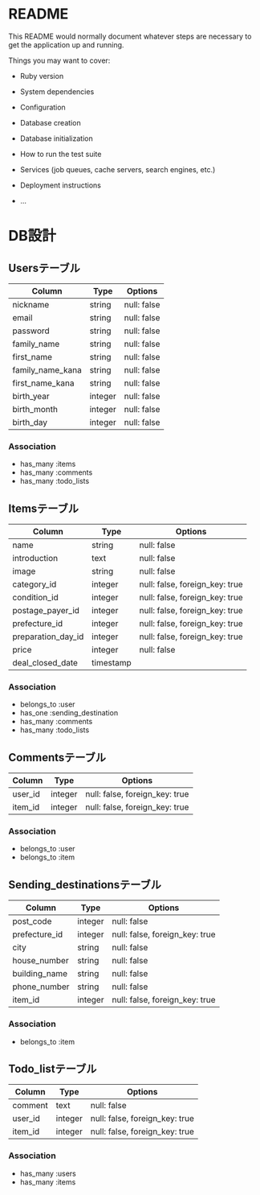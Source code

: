 # README

This README would normally document whatever steps are necessary to get the
application up and running.

Things you may want to cover:

* Ruby version

* System dependencies

* Configuration

* Database creation

* Database initialization

* How to run the test suite

* Services (job queues, cache servers, search engines, etc.)

* Deployment instructions

* ...

# DB設計

## Usersテーブル

|Column|Type|Options|
|------|----|-------|
|nickname|string|null: false|unique: true|
|email|string|null: false|unique: true|
|password|string|null: false|
|family_name|string|null: false|
|first_name|string|null: false|
|family_name_kana|string|null: false|
|first_name_kana|string|null: false|
|birth_year|integer|null: false|
|birth_month|integer|null: false|
|birth_day|integer|null: false|

### Association
- has_many :items
- has_many :comments
- has_many :todo_lists

## Itemsテーブル

|Column|Type|Options|
|------|----|-------|
|name|string|null: false|
|introduction|text|null: false|
|image|string|null: false|
|category_id|integer|null: false, foreign_key: true|
|condition_id|integer|null: false, foreign_key: true|
|postage_payer_id|integer|null: false, foreign_key: true|
|prefecture_id|integer|null: false, foreign_key: true|
|preparation_day_id|integer|null: false, foreign_key: true|
|price|integer|null: false|
|deal_closed_date|timestamp|

### Association
- belongs_to :user
- has_one :sending_destination
- has_many :comments
- has_many :todo_lists

## Commentsテーブル

|Column|Type|Options|
|------|----|-------|
|user_id|integer|null: false, foreign_key: true|
|item_id|integer|null: false, foreign_key: true|

### Association
- belongs_to :user
- belongs_to :item

## Sending_destinationsテーブル

|Column|Type|Options|
|------|----|-------|
|post_code|integer|null: false|
|prefecture_id|integer|null: false, foreign_key: true|
|city|string|null: false|
|house_number|string|null: false|
|building_name|string|null: false|
|phone_number|string|null: false|
|item_id|integer|null: false, foreign_key: true|

### Association
- belongs_to :item

## Todo_listテーブル

|Column|Type|Options|
|------|----|-------|
|comment|text|null: false|
|user_id|integer|null: false, foreign_key: true|
|item_id|integer|null: false, foreign_key: true|

### Association
- has_many :users
- has_many :items
